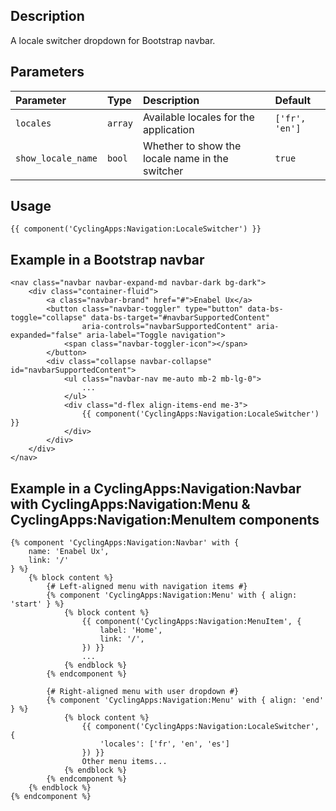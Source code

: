 ## Description

A locale switcher dropdown for Bootstrap navbar.

## Parameters

| Parameter          | Type    | Description                                     | Default        |
|:-------------------|:--------|:------------------------------------------------|:---------------|
| `locales`          | `array` | Available locales for the application           | `['fr', 'en']` |
| `show_locale_name` | `bool`  | Whether to show the locale name in the switcher | `true`         |


## Usage

```twig
{{ component('CyclingApps:Navigation:LocaleSwitcher') }}
```

## Example in a Bootstrap navbar
```twig
<nav class="navbar navbar-expand-md navbar-dark bg-dark">
    <div class="container-fluid">
        <a class="navbar-brand" href="#">Enabel Ux</a>
        <button class="navbar-toggler" type="button" data-bs-toggle="collapse" data-bs-target="#navbarSupportedContent"
                aria-controls="navbarSupportedContent" aria-expanded="false" aria-label="Toggle navigation">
            <span class="navbar-toggler-icon"></span>
        </button>
        <div class="collapse navbar-collapse" id="navbarSupportedContent">
            <ul class="navbar-nav me-auto mb-2 mb-lg-0">
                ...
            </ul>
            <div class="d-flex align-items-end me-3">
                {{ component('CyclingApps:Navigation:LocaleSwitcher') }}                
            </div>
        </div>
    </div>
</nav>
```

## Example in a CyclingApps:Navigation:Navbar with CyclingApps:Navigation:Menu & CyclingApps:Navigation:MenuItem components
```twig
{% component 'CyclingApps:Navigation:Navbar' with {
    name: 'Enabel Ux',
    link: '/'
} %}
    {% block content %}
        {# Left-aligned menu with navigation items #}
        {% component 'CyclingApps:Navigation:Menu' with { align: 'start' } %}
            {% block content %}
                {{ component('CyclingApps:Navigation:MenuItem', {
                    label: 'Home',
                    link: '/',
                }) }}
                ...
            {% endblock %}
        {% endcomponent %}

        {# Right-aligned menu with user dropdown #}
        {% component 'CyclingApps:Navigation:Menu' with { align: 'end' } %}
            {% block content %}
                {{ component('CyclingApps:Navigation:LocaleSwitcher', {
                    'locales': ['fr', 'en', 'es']
                }) }}
                Other menu items...
            {% endblock %}
        {% endcomponent %}
    {% endblock %}
{% endcomponent %}
```